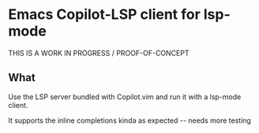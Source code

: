 # Emacs Copilot-LSP client for lsp-mode


THIS IS A WORK IN PROGRESS / PROOF-OF-CONCEPT

## What

Use the LSP server bundled with Copilot.vim and run it with a lsp-mode client.

It supports the inline completions kinda as expected -- needs more testing

